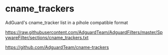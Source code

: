 # cname_trackers
AdGuard's cname_tracker list in a pihole compatible format

https://raw.githubusercontent.com/AdguardTeam/AdguardFilters/master/SpywareFilter/sections/cname_trackers.txt

https://github.com/AdguardTeam/cname-trackers

